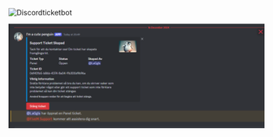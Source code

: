 ![Discordticketbot]([https://github.com/laggis/Discord-Ticket-bot/blob/main/ticket.png?raw=true)

![Discordticketbot](https://github.com/laggis/Discord-Ticket-bot/blob/main/ticket2.png?raw=true)
